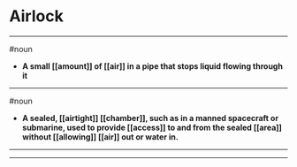 # Airlock
---
#noun
- **A small [[amount]] of [[air]] in a pipe that stops liquid flowing through it**
---
#noun
- **A sealed, [[airtight]] [[chamber]], such as in a manned spacecraft or submarine, used to provide [[access]] to and from the sealed [[area]] without [[allowing]] [[air]] out or water in.**
---
---
